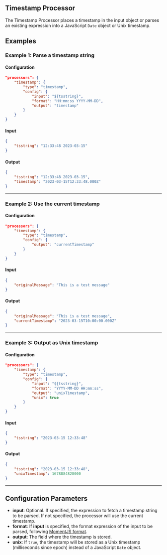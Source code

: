 ## Timestamp Processor

The Timestamp Processor places a timestamp in the input object or parses an existing expression into a JavaScript `Date` object or Unix timestamp.

## Examples

### Example 1: Parse a timestamp string
#### Configuration
```json
"processors": {
	"timestamp": {
		"type": "timestamp",
		"config": {
			"input": "${tsstring}",
			"format": "HH:mm:ss YYYY-MM-DD",
			"output": "timestamp"
		}
	}
}
```

#### Input
```json
{
	"tsstring": "12:33:48 2023-03-15"
}
```

#### Output
```json
{
	"tsstring": "12:33:48 2023-03-15",
	"timestamp": "2023-03-15T12:33:48.000Z"
}
```

---

### Example 2: Use the current timestamp
#### Configuration
```json
"processors": {
	"timestamp": {
		"type": "timestamp",
		"config": {
			"output": "currentTimestamp"
		}
	}
}
```

#### Input
```json
{
	"originalMessage": "This is a test message"
}
```

#### Output
```json
{
	"originalMessage": "This is a test message",
	"currentTimestamp": "2023-03-15T10:00:00.000Z"
}
```

---

### Example 3: Output as Unix timestamp
#### Configuration
```json
"processors": {
	"timestamp": {
		"type": "timestamp",
		"config": {
			"input": "${tsstring}",
			"format": "YYYY-MM-DD HH:mm:ss",
			"output": "unixTimestamp",
			"unix": true
		}
	}
}
```

#### Input
```json
{
	"tsstring": "2023-03-15 12:33:48"
}
```

#### Output
```json
{
	"tsstring": "2023-03-15 12:33:48",
	"unixTimestamp": 1678884828000
}
```

---

## Configuration Parameters
* **input**: Optional. If specified, the expression to fetch a timestamp string to be parsed. If not specified, the processor will use the current timestamp.
* **format**: If **input** is specified, the format expression of the input to be parsed, following [MomentJS format](https://momentjs.com/docs/#/displaying/format/).
* **output**: The field where the timestamp is stored.
* **unix**: If `true`, the timestamp will be stored as a Unix timestamp (milliseconds since epoch) instead of a JavaScript `Date` object.
